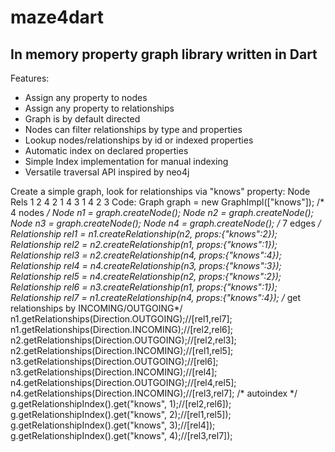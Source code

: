 maze4dart
=========

In memory property graph library written in Dart
------------------------------------------------

Features:
*	Assign any property to nodes
*	Assign any property to relationships
*	Graph is by default directed
*	Nodes can filter relationships by type and properties
*	Lookup nodes/relationships by id or indexed properties
*	Automatic index on declared properties
*	Simple Index implementation for manual indexing
*	Versatile traversal API inspired by neo4j

Create a simple graph, look for relationships via "knows" property:
Node Rels
1 	 2 4
2	 1 4
3	 1
4	 2 3
Code:
	  Graph graph = new GraphImpl(["knows"]);
	  /* 4 nodes */
      Node n1 = graph.createNode();
      Node n2 = graph.createNode();
      Node n3 = graph.createNode();
      Node n4 = graph.createNode();
      /* 7 edges */
      Relationship rel1 = n1.createRelationship(n2, props:{"knows":2});
      Relationship rel2 = n2.createRelationship(n1, props:{"knows":1});
      Relationship rel3 = n2.createRelationship(n4, props:{"knows":4});
      Relationship rel4 = n4.createRelationship(n3, props:{"knows":3});
      Relationship rel5 = n4.createRelationship(n2, props:{"knows":2});
      Relationship rel6 = n3.createRelationship(n1, props:{"knows":1});
      Relationship rel7 = n1.createRelationship(n4, props:{"knows":4});
      /* get relationships by INCOMING/OUTGOING*/
      n1.getRelationships(Direction.OUTGOING);//[rel1,rel7];
      n1.getRelationships(Direction.INCOMING);//[rel2,rel6];
      n2.getRelationships(Direction.OUTGOING);//[rel2,rel3];
      n2.getRelationships(Direction.INCOMING);//[rel1,rel5];
      n3.getRelationships(Direction.OUTGOING);//[rel6];
      n3.getRelationships(Direction.INCOMING);//[rel4];
      n4.getRelationships(Direction.OUTGOING);//[rel4,rel5];
      n4.getRelationships(Direction.INCOMING);//[rel3,rel7];
      /* autoindex */
      g.getRelationshipIndex().get("knows", 1);//[rel2,rel6]);
      g.getRelationshipIndex().get("knows", 2);//[rel1,rel5]);
      g.getRelationshipIndex().get("knows", 3);//[rel4]);
      g.getRelationshipIndex().get("knows", 4);//[rel3,rel7]);
      
